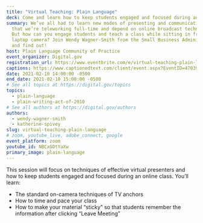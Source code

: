 ```yaml
---
title: "Virtual Teaching: Plain Language"
deck: Come and learn how to keep students engaged and focused during an online class.
summary: We’ve all had to learn new modes of presenting and communicating now
  that we’re teleworking full-time and depend on online broadcast technology.
  But how can you engage students and teach a class while sitting in front of a
  laptop camera? Join Wendy Wagner-Smith from the Small Business Administration
  and find out!
host: Plain Language Community of Practice
event_organizer: Digital.gov
registration_url: https://www.eventbrite.com/e/virtual-teaching-plain-language-tickets-138648468301
captions: https://www.captionedtext.com/client/event.aspx?EventID=4703971&CustomerID=321
date: 2021-02-10 14:00:00 -0500
end_date: 2021-02-10 15:00:00 -0500
# See all topics at https://digital.gov/topics
topics:
  - plain-language
  - plain-writing-act-of-2010
# See all authors at https://digital.gov/authors
authors:
  - wendy-wagner-smith
  - katherine-spivey
slug: virtual-teaching-plain-language
# zoom, youtube_live, adobe_connect, google
event_platform: zoom
youtube_id: NBCxGDtYaXw
primary_image: plain-language
---
```

This session will focus on techniques of effective virtual presenters and how to keep students engaged and focused during an online class. You’ll learn:

* The standard on-camera techniques of TV anchors
* How to time and pace your class
* How to make your material “sticky” so that students remember the information after clicking “Leave Meeting”
